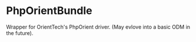 # PhpOrientBundle
Wrapper for OrientTech's PhpOrient driver. (May evlove into a basic ODM in the future).
